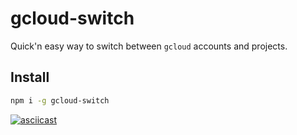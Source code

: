 # gcloud-switch

Quick'n easy way to switch between `gcloud` accounts and projects.

## Install

```bash
npm i -g gcloud-switch
```

[![asciicast](https://asciinema.org/a/QyZ61apfi4P2NcJfAjqkxkLNw.png)](https://asciinema.org/a/QyZ61apfi4P2NcJfAjqkxkLNw)